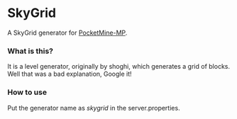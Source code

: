 # SkyGrid

A SkyGrid generator for [PocketMine-MP](https:pmmp.io).
  
### What is this?
It is a level generator, originally by shoghi, which generates a grid of blocks. Well that was a bad explanation, Google it!
  
### How to use
Put the generator name as *skygrid* in the server.properties.
